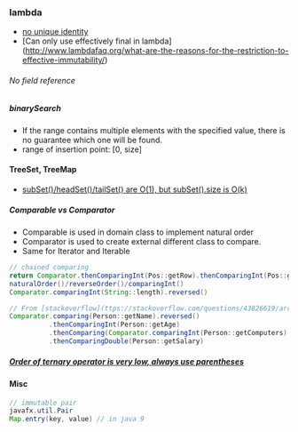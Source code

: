 ### lambda
- [no unique identity](http://www.lambdafaq.org/are-lambda-expressions-objects/)
- [Can only use effectively final in lambda] (http://www.lambdafaq.org/what-are-the-reasons-for-the-restriction-to-effective-immutability/)

###### No field reference

##### binarySearch
- If the range contains multiple elements with the specified value, there is no guarantee which one will be found.
- range of insertion point: [0, size]

#### TreeSet, TreeMap
- [subSet()/headSet()/tailSet() are O(1), but subSet().size is O(k)](https://stackoverflow.com/questions/34427758/treeset-number-of-elements-less-than-a-value-efficiently)

##### Comparable vs Comparator
- Comparable is used in domain class to implement natural order
- Comparator is used to create external different class to compare.
- Same for Iterator and Iterable
```java
// chained comparing
return Comparator.thenComparingInt(Pos::getRow).thenComparingInt(Pos::getCol).compare(this, other);
naturalOrder()/reverseOrder()/comparingInt()
Comparator.comparingInt(String::length).reversed()

// From [stackoverflow](ttps://stackoverflow.com/questions/43826619/arrays-sort-with-lambda-and-thencomparing)
Comparator.comparing(Person::getName).reversed()
          .thenComparingInt(Person::getAge)
          .thenComparing(Comparator.comparingInt(Person::getComputers).reversed())
          .thenComparingDouble(Person::getSalary)
```

##### [Order of ternary operator is very low, always use parentheses](https://stackoverflow.com/questions/11686398/conditional-operator-in-concatenated-string)

#### Misc
```java
// immutable pair
javafx.util.Pair
Map.entry(key, value) // in java 9
```
